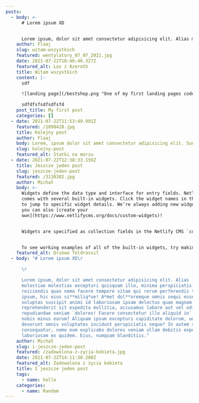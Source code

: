 ```yaml
---
posts:
  - body: >-
      # Lorem ipsum XD


      Lorem ipsum, dolor sit amet consectetur adipisicing elit. Alias molestiae molestias excepturi quisquam illo, minima perspiciatis reiciendis quas nemo facere tempore vitae qui rerum perferendis tenetur, ipsum, hic eius si**miliq*ue! A*met dol**oremque omnis sequi esse unde, voluptas suscipit animi id laboriosam ipsam delectus quae magnam earum reprehenderit sit expedita mollitia, accusamus labore aut vel odit optio repudiandae veniam `dolores! Facere consectetur illo aliquid in` ab quae nobis minus earum? Aliquam ipsum excepturi cupiditate dolorum, unde deserunt omnis voluptates incidunt perspiciatis neque? In autem sit consequatur, nemo eum explicabo dolores veniam ullam debitis expedita modi laboriosam ex quidem. Eius, numquam blanditiis.
    author: Flaaj
    slug: witam-wszystkich
    featured: wentylatory_07_07_2021.jpg
    date: 2021-07-22T10:46:46.327Z
    featured_alt: Las z Azeroth
    title: Witam wszystkich
    content: |-
      sdf

      ![landing page](/bestshop.png "One of my first landing pages coded")

      sdfdfsfsdfsdfsfd
    post_title: My first post
    categories: []
  - date: 2021-07-22T11:53:49.991Z
    featured: /1098428.jpg
    title: Kolejny post
    author: Flaaj
    body: Lorem, ipsum dolor sit amet consectetur adipisicing elit. Sunt laboriosam nesciunt nisi, illum necessitatibus quas iusto iste vero possimus optio? Tempore inventore iure beatae soluta consequatur necessitatibus, architecto veritatis distinctio rerum! Fuga quas accusantium, nam nulla ex cumque provident reprehenderit? Velit similique quis magnam non unde perspiciatis blanditiis facere dolor quod optio officiis explicabo, ex nulla mollitia dolore tempora nemo sed totam enim voluptatibus a! Delectus beatae minima sequi veritatis magnam rerum, exercitationem fugit commodi repellat magni, quaerat neque unde harum? Neque necessitatibus dignissimos ipsa assumenda ex asperiores voluptatibus porro numquam voluptatum voluptas. Voluptate similique facere delectus, consequatur placeat cupiditate.
    slug: kolejny-post
    featured_alt: Statki na morzu
  - date: 2021-07-22T12:38:33.156Z
    title: Jeszcze jeden post
    slug: jeszcze-jeden-post
    featured: /3130382.jpg
    author: Michał
    body: >-
      Widgets define the data type and interface for entry fields. Netlify CMS
      comes with several built-in widgets. Click the widget names in the sidebar
      to jump to specific widget details. We’re always adding new widgets, and
      you can also [create your
      own](https://www.netlifycms.org/docs/custom-widgets)!


      Widgets are specified as collection fields in the Netlify CMS `config.yml` file. Note that [YAML syntax](https://en.wikipedia.org/wiki/YAML#Basic_components) allows lists and objects to be written in block or inline style, and the code samples below include a mix of both.


      To see working examples of all of the built-in widgets, try making a 'Kitchen Sink' collection item on the [CMS demo site](https://cms-demo.netlify.com/). (No login required: click the login button and the CMS will open.) You can refer to the demo [configuration code](https://github.com/netlify/netlify-cms/blob/master/dev-test/config.yml) to see how each field was configured.
    featured_alt: Drzewo Teldrassil
  - body: "# Lorem ipsum XD\r

      \r

      Lorem ipsum, dolor sit amet consectetur adipisicing elit. Alias
      molestiae molestias excepturi quisquam illo, minima perspiciatis
      reiciendis quas nemo facere tempore vitae qui rerum perferendis tenetur,
      ipsum, hic eius si**miliq*ue! A*met dol**oremque omnis sequi esse unde,
      voluptas suscipit animi id laboriosam ipsam delectus quae magnam earum
      reprehenderit sit expedita mollitia, accusamus labore aut vel odit optio
      repudiandae veniam `dolores! Facere consectetur illo aliquid in` ab quae
      nobis minus earum? Aliquam ipsum excepturi cupiditate dolorum, unde
      deserunt omnis voluptates incidunt perspiciatis neque? In autem sit
      consequatur, nemo eum explicabo dolores veniam ullam debitis expedita modi
      laboriosam ex quidem. Eius, numquam blanditiis."
    author: Michał
    slug: i-jeszcze-jeden-post
    featured: /zadowolona-z-zycia-kobieta.jpg
    date: 2021-07-22T14:11:30.208Z
    featured_alt: Zadowolona z życia kobieta
    title: I jeszcze jeden post
    tags:
      - name: hello
    categories:
      - name: Random
---
```

